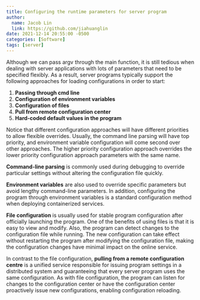```yaml
---
title: Configuring the runtime parameters for server program
author:
  name: Jacob Lin
  link: https://github.com/jiahuanglin
date: 2021-12-14 20:55:00 -0500
categories: [Software]
tags: [server]
---
```


Although we can pass argv through the main function, it is still tedious when dealing with server applications with lots of parameters that need to be specified flexibly. As a result, server programs typically support the following approaches for loading configurations in order to start:

  1. **Passing through cmd line**
  2. **Configuration of environment variables**
  3. **Configuration of files**
  4. **Pull from remote configuration center**
  5. **Hard-coded default values in the program**

Notice that different configuration approaches will have different priorities to allow flexible overrides. Usually, the command line parsing will have top priority, and environment variable configuration will come second over other approaches. The higher priority configuration approach overrides the lower priority configuration approach parameters with the same name.

**Command-line parsing** is commonly used during debugging to override particular settings without altering the configuration file quickly.

**Environment variables** are also used to override specific parameters but avoid lengthy command-line parameters. In addition, configuring the program through environment variables is a standard configuration method when deploying containerized services.

**File configuration** is usually used for stable program configuration after officially launching the program. One of the benefits of using files is that it is easy to view and modify. Also, the program can detect changes to the configuration file while running. The new configuration can take effect without restarting the program after modifying the configuration file, making the configuration changes have minimal impact on the online service.

In contrast to the file configuration, **pulling from a remote configuration centre** is a unified service responsible for issuing program settings in a distributed system and guaranteeing that every server program uses the same configuration. As with file configuration, the program can listen for changes to the configuration center or have the configuration center proactively issue new configurations, enabling configuration reloading.